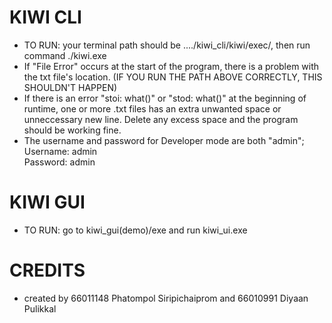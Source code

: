 # KIWI CLI
- TO RUN: your terminal path should be ..../kiwi_cli/kiwi/exec/, then run command ./kiwi.exe
- If "File Error" occurs at the start of the program, there is a problem with the txt file's location. (IF YOU RUN THE PATH ABOVE CORRECTLY, THIS SHOULDN'T HAPPEN)
- If there is an error "stoi: what()" or "stod: what()" at the beginning of runtime, one or more .txt files has an extra unwanted space or unneccessary new line. Delete any excess space and the program should be working fine.
- The username and password for Developer mode are both "admin"; 
Username: admin      
Password: admin

# KIWI GUI
- TO RUN: go to kiwi_gui(demo)/exe and run kiwi_ui.exe

# CREDITS
- created by 66011148 Phatompol Siripichaiprom and 66010991 Diyaan Pulikkal
